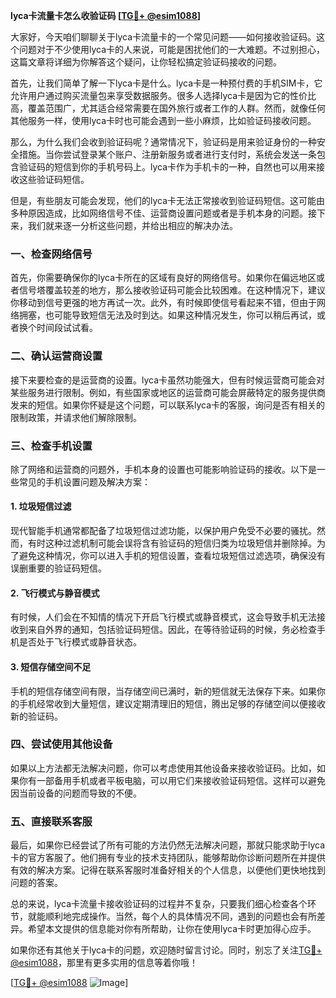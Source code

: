 **lyca卡流量卡怎么收验证码 [[TG💪+ @esim1088](https://t.me/s/esim1088)]**

大家好，今天咱们聊聊关于lyca卡流量卡的一个常见问题——如何接收验证码。这个问题对于不少使用lyca卡的人来说，可能是困扰他们的一大难题。不过别担心，这篇文章将详细为你解答这个疑问，让你轻松搞定验证码接收的问题。

首先，让我们简单了解一下lyca卡是什么。lyca卡是一种预付费的手机SIM卡，它允许用户通过购买流量包来享受数据服务。很多人选择lyca卡是因为它的性价比高，覆盖范围广，尤其适合经常需要在国外旅行或者工作的人群。然而，就像任何其他服务一样，使用lyca卡时也可能会遇到一些小麻烦，比如验证码接收问题。

那么，为什么我们会收到验证码呢？通常情况下，验证码是用来验证身份的一种安全措施。当你尝试登录某个账户、注册新服务或者进行支付时，系统会发送一条包含验证码的短信到你的手机号码上。lyca卡作为手机卡的一种，自然也可以用来接收这些验证码短信。

但是，有些朋友可能会发现，他们的lyca卡无法正常接收到验证码短信。这可能由多种原因造成，比如网络信号不佳、运营商设置问题或者是手机本身的问题。接下来，我们就来逐一分析这些问题，并给出相应的解决办法。

### 一、检查网络信号

首先，你需要确保你的lyca卡所在的区域有良好的网络信号。如果你在偏远地区或者信号塔覆盖较差的地方，那么接收验证码可能会比较困难。在这种情况下，建议你移动到信号更强的地方再试一次。此外，有时候即使信号看起来不错，但由于网络拥塞，也可能导致短信无法及时到达。如果这种情况发生，你可以稍后再试，或者换个时间段试试看。

### 二、确认运营商设置

接下来要检查的是运营商的设置。lyca卡虽然功能强大，但有时候运营商可能会对某些服务进行限制。例如，有些国家或地区的运营商可能会屏蔽特定的服务提供商发来的短信。如果你怀疑是这个问题，可以联系lyca卡的客服，询问是否有相关的限制政策，并请求他们解除限制。

### 三、检查手机设置

除了网络和运营商的问题外，手机本身的设置也可能影响验证码的接收。以下是一些常见的手机设置问题及解决方案：

#### 1. 垃圾短信过滤

现代智能手机通常都配备了垃圾短信过滤功能，以保护用户免受不必要的骚扰。然而，有时这种过滤机制可能会误将含有验证码的短信归类为垃圾短信并删除掉。为了避免这种情况，你可以进入手机的短信设置，查看垃圾短信过滤选项，确保没有误删重要的验证码短信。

#### 2. 飞行模式与静音模式

有时候，人们会在不知情的情况下开启飞行模式或静音模式，这会导致手机无法接收到来自外界的通知，包括验证码短信。因此，在等待验证码的时候，务必检查手机是否处于飞行模式或静音状态。

#### 3. 短信存储空间不足

手机的短信存储空间有限，当存储空间已满时，新的短信就无法保存下来。如果你的手机经常收到大量短信，建议定期清理旧的短信，腾出足够的存储空间以便接收新的验证码。

### 四、尝试使用其他设备

如果以上方法都无法解决问题，你可以考虑使用其他设备来接收验证码。比如，如果你有一部备用手机或者平板电脑，可以用它们来接收验证码短信。这样可以避免因当前设备的问题而导致的不便。

### 五、直接联系客服

最后，如果你已经尝试了所有可能的方法仍然无法解决问题，那就只能求助于lyca卡的官方客服了。他们拥有专业的技术支持团队，能够帮助你诊断问题所在并提供有效的解决方案。记得在联系客服时准备好相关的个人信息，以便他们更快地找到问题的答案。

总的来说，lyca卡流量卡接收验证码的过程并不复杂，只要我们细心检查各个环节，就能顺利地完成操作。当然，每个人的具体情况不同，遇到的问题也会有所差异。希望本文提供的信息能对你有所帮助，让你在使用lyca卡时更加得心应手。

如果你还有其他关于lyca卡的问题，欢迎随时留言讨论。同时，别忘了关注[TG💪+ @esim1088](https://t.me/s/esim1088)，那里有更多实用的信息等着你哦！

[[TG💪+ @esim1088](https://t.me/s/esim1088) ![Image](https://i.postimg.cc/4NQfJmqS/Snipaste-2025-05-13-00-14-12.png)]